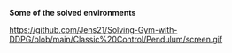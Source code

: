 **Some of the solved environments**

https://github.com/Jens21/Solving-Gym-with-DDPG/blob/main/Classic%20Control/Pendulum/screen.gif
